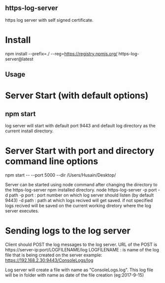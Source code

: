 ## https-log-server
https log server with self signed certificate.

# Install
npm install --prefix=./ --reg=https://registry.npmjs.org/ https-log-server@latest

## Usage
# Server Start (with default options)
## npm  start
log server will start with default port 9443 and default log directory as the current install directory.
# Server Start with port and directory command line options
npm  start -- --port 5000 --dir /Users/Husain/Desktop/

Server can be started using node command after changing the directory to the https-log-server npm installed directory.
node https-log-server -p port -d path
-p port : port number on which log server should listen (by default 9443)
-d path : path at which logs recived will get saved. if not specified logs recived will be saved on the current working diretory where the log server executes.

# Sending logs to the log server
Client should POST the log messages to the log server.
URL of the POST is  https://server-ip:port/LOGFILENAME/log
LOGFILENAME : is name of the log file that is being created on the server
example: https://192.168.2.30:9443/ConsoleLogs/log
 
Log server will create a file with name as "ConsoleLogs.log". This log file will be in folder with name as date of the file creation (eg:2017-9-15)
